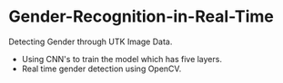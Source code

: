 # Gender-Recognition-in-Real-Time
Detecting Gender through UTK Image Data.
- Using CNN's to train the model which has five layers.
- Real time gender detection using OpenCV.
